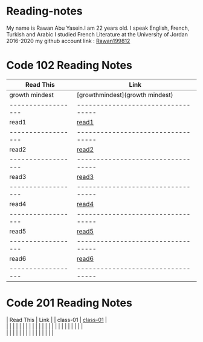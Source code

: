 # Reading-notes
My name is Rawan Abu Yasein.I am 22 years old.
I speak English, French, Turkish and Arabic
I studied French Literature at the University of Jordan 2016-2020
my github account link : [Rawan199812](http://github.com/Rawan199812)


# Code 102 Reading Notes

| Read This        |      Link                        |
|------------------|----------------------------------|
|   growth mindest |  [growthmindest](growth mindest) |
|------------------|----------------------------------|
|    read1         |  [read1](read1)                  |
|------------------|----------------------------------|
|    read2         |  [read2](read2)                  |
|------------------|----------------------------------|
|    read3         |  [read3](read3)                  |
|------------------|----------------------------------|
|    read4         |  [read4](read4)                  |
|------------------|----------------------------------|
|    read5         |  [read5](read5)                  |
|------------------|----------------------------------|
|    read6         |  [read6](read6)                  |
|------------------|----------------------------------|


# Code 201 Reading Notes

| Read This       |      Link               |
|  class-01       |  [class-01](class-01)   |    
|                 |                         |
|                 |                         |
|                 |                         |
|                 |                         |
|                 |                         |
|                 |                         |
|                 |                         |
|                 |                         |    
|                 |                         |
|                 |                         |
|                 |                         |
|                 |                         |
|                 |                         |


